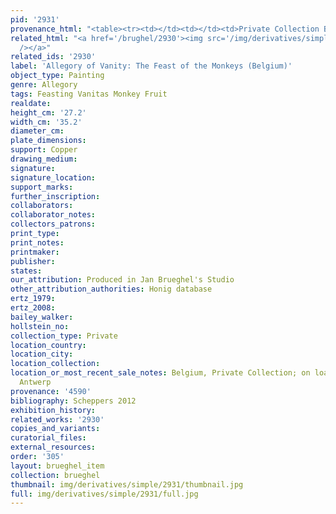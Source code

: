 ```yaml
---
pid: '2931'
provenance_html: "<table><tr><td></td><td></td><td>Private Collection Belgium</td></tr></table>"
related_html: "<a href='/brughel/2930'><img src='/img/derivatives/simple/2930/thumbnail.jpg'
  /></a>"
related_ids: '2930'
label: 'Allegory of Vanity: The Feast of the Monkeys (Belgium)'
object_type: Painting
genre: Allegory
tags: Feasting Vanitas Monkey Fruit
realdate: 
height_cm: '27.2'
width_cm: '35.2'
diameter_cm: 
plate_dimensions: 
support: Copper
drawing_medium: 
signature: 
signature_location: 
support_marks: 
further_inscription: 
collaborators: 
collaborator_notes: 
collectors_patrons: 
print_type: 
print_notes: 
printmaker: 
publisher: 
states: 
our_attribution: Produced in Jan Brueghel's Studio
other_attribution_authorities: Honig database
ertz_1979: 
ertz_2008: 
bailey_walker: 
hollstein_no: 
collection_type: Private
location_country: 
location_city: 
location_collection: 
location_or_most_recent_sale_notes: Belgium, Private Collection; on loan to Rubenshuis,
  Antwerp
provenance: '4590'
bibliography: Scheppers 2012
exhibition_history: 
related_works: '2930'
copies_and_variants: 
curatorial_files: 
external_resources: 
order: '305'
layout: brueghel_item
collection: brueghel
thumbnail: img/derivatives/simple/2931/thumbnail.jpg
full: img/derivatives/simple/2931/full.jpg
---
```

